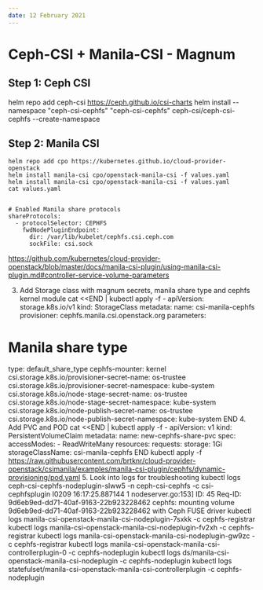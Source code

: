 ```yaml
---
date: 12 February 2021
---
```


# Ceph-CSI + Manila-CSI - Magnum

## Step 1: Ceph CSI

helm repo add ceph-csi https://ceph.github.io/csi-charts
helm install --namespace "ceph-csi-cephfs" "ceph-csi-cephfs" ceph-csi/ceph-csi-cephfs --create-namespace

## Step 2: Manila CSI

    helm repo add cpo https://kubernetes.github.io/cloud-provider-openstack
    helm install manila-csi cpo/openstack-manila-csi -f values.yaml
    helm install manila-csi cpo/openstack-manila-csi -f values.yaml
    cat values.yaml

    
    # Enabled Manila share protocols
    shareProtocols:
      - protocolSelector: CEPHFS
        fwdNodePluginEndpoint:
          dir: /var/lib/kubelet/cephfs.csi.ceph.com
          sockFile: csi.sock

https://github.com/kubernetes/cloud-provider-openstack/blob/master/docs/manila-csi-plugin/using-manila-csi-plugin.md#controller-service-volume-parameters

3. Add Storage class with magnum secrets, manila share type and cephfs kernel module
cat <<END | kubectl apply -f -
apiVersion: storage.k8s.io/v1
kind: StorageClass
metadata:
  name: csi-manila-cephfs
provisioner: cephfs.manila.csi.openstack.org
parameters:
  # Manila share type
  type: default_share_type 
  cephfs-mounter: kernel
  csi.storage.k8s.io/provisioner-secret-name: os-trustee
  csi.storage.k8s.io/provisioner-secret-namespace: kube-system
  csi.storage.k8s.io/node-stage-secret-name: os-trustee
  csi.storage.k8s.io/node-stage-secret-namespace: kube-system
  csi.storage.k8s.io/node-publish-secret-name: os-trustee
  csi.storage.k8s.io/node-publish-secret-namespace: kube-system
END
4. Add PVC and POD
cat <<END | kubectl apply -f -
apiVersion: v1
kind: PersistentVolumeClaim
metadata:
  name: new-cephfs-share-pvc
spec:
  accessModes:
    - ReadWriteMany
  resources:
    requests:
      storage: 1Gi
  storageClassName: csi-manila-cephfs
END
kubectl apply -f https://raw.githubusercontent.com/brtknr/cloud-provider-openstack/csimanila/examples/manila-csi-plugin/cephfs/dynamic-provisioning/pod.yaml
5. Look into logs for troubleshooting
kubectl logs ceph-csi-cephfs-nodeplugin-slww5 -n ceph-csi-cephfs -c csi-cephfsplugin
I0209 16:17:25.887144       1 nodeserver.go:153] ID: 45 Req-ID: 9d6eb9ed-dd71-40af-9163-22b923228462 cephfs: mounting volume 9d6eb9ed-dd71-40af-9163-22b923228462 with Ceph FUSE driver
kubectl logs manila-csi-openstack-manila-csi-nodeplugin-7sxkk -c cephfs-registrar
kubectl logs manila-csi-openstack-manila-csi-nodeplugin-fv2xh -c cephfs-registrar
kubectl logs manila-csi-openstack-manila-csi-nodeplugin-gw9zc -c cephfs-registrar
kubectl logs manila-csi-openstack-manila-csi-controllerplugin-0 -c cephfs-nodeplugin
kubectl logs ds/manila-csi-openstack-manila-csi-nodeplugin -c cephfs-nodeplugin
kubectl logs statefulset/manila-csi-openstack-manila-csi-controllerplugin -c cephfs-nodeplugin